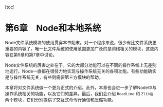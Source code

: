 [toc]

# 第6章　Node和本地系统

Node文件系统模块的使用贯穿本书始末。对一个程序来说，很少有比文件系统更重要的内容了。唯一比文件系统的使用范围更加广泛的是网络相关的模块，这些内容在第5章和第7章中讨论。

Node文件系统的厉害之处在于，它的大部分功能可以在不同的操作系统上无差别地运行。Node一直都在很努力地实现与操作系统无关的各项功能。有些功能确实是与操作系统无关，有些则需要第三方模块的帮助。

本章将对文件系统做一个更为正式的介绍。此外，本章也会进一步了解Node中与操作系统相关的功能，以及它们的差异。最后，我们会介绍 `ReadLine` 和 `Zlib这` 两个模块，它们分别提供了交互式命令行通信和压缩功能。

